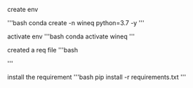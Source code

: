 create env

'''bash
conda create -n wineq python=3.7 -y
'''

activate env
'''bash
conda activate wineq
'''

created a req file
'''bash

'''

install the requirement
'''bash
pip install -r requirements.txt
'''
